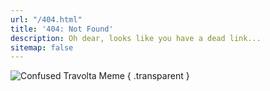 ```yaml
---
url: "/404.html"
title: '404: Not Found'
description: Oh dear, looks like you have a dead link...
sitemap: false
---
```


![Confused Travolta Meme](/travolta.gif)
{ .transparent }